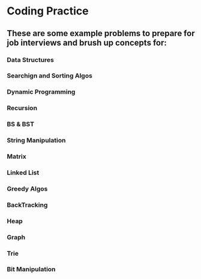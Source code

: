 # Coding Practice

## These are some example problems to prepare for job interviews and brush up concepts for:
### Data Structures 
### Searchign and Sorting Algos
### Dynamic Programming
### Recursion
### BS & BST 
### String Manipulation
### Matrix
### Linked List
### Greedy Algos
### BackTracking
### Heap
### Graph
### Trie
### Bit Manipulation

